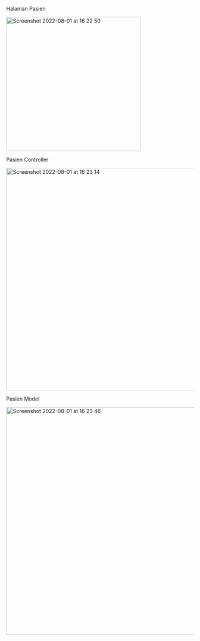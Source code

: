 Halaman Pasien  

<img width="361" alt="Screenshot 2022-08-01 at 16 22 50" src="https://user-images.githubusercontent.com/61899073/182117217-cd8e8429-deee-4bee-9914-859f1901c27e.png">
  

Pasien Controller  

<img width="598" alt="Screenshot 2022-08-01 at 16 23 14" src="https://user-images.githubusercontent.com/61899073/182117293-e076b9a3-3256-4041-84f9-7c8454b48bbd.png">
  

Pasien Model  

<img width="612" alt="Screenshot 2022-08-01 at 16 23 46" src="https://user-images.githubusercontent.com/61899073/182117400-674a9d51-58bf-436f-9ec6-5394941f7b45.png">
